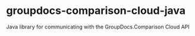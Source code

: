 # groupdocs-comparison-cloud-java
Java library for communicating with the GroupDocs.Comparison Cloud API
